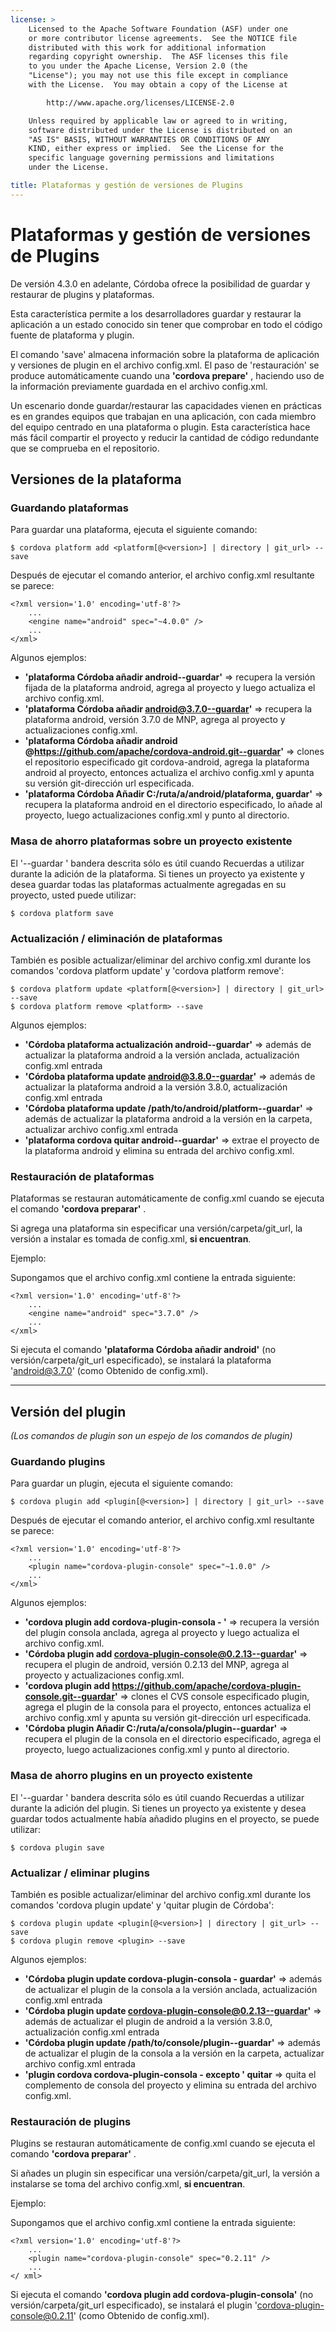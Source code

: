 ```yaml
---
license: >
    Licensed to the Apache Software Foundation (ASF) under one
    or more contributor license agreements.  See the NOTICE file
    distributed with this work for additional information
    regarding copyright ownership.  The ASF licenses this file
    to you under the Apache License, Version 2.0 (the
    "License"); you may not use this file except in compliance
    with the License.  You may obtain a copy of the License at

        http://www.apache.org/licenses/LICENSE-2.0

    Unless required by applicable law or agreed to in writing,
    software distributed under the License is distributed on an
    "AS IS" BASIS, WITHOUT WARRANTIES OR CONDITIONS OF ANY
    KIND, either express or implied.  See the License for the
    specific language governing permissions and limitations
    under the License.

title: Plataformas y gestión de versiones de Plugins
---
```


# Plataformas y gestión de versiones de Plugins

De versión 4.3.0 en adelante, Córdoba ofrece la posibilidad de guardar y restaurar de plugins y plataformas.

Esta característica permite a los desarrolladores guardar y restaurar la aplicación a un estado conocido sin tener que comprobar en todo el código fuente de plataforma y plugin.

El comando 'save' almacena información sobre la plataforma de aplicación y versiones de plugin en el archivo config.xml. El paso de 'restauración' se produce automáticamente cuando una **'cordova prepare'** , haciendo uso de la información previamente guardada en el archivo config.xml.

Un escenario donde guardar/restaurar las capacidades vienen en prácticas es en grandes equipos que trabajan en una aplicación, con cada miembro del equipo centrado en una plataforma o plugin. Esta característica hace más fácil compartir el proyecto y reducir la cantidad de código redundante que se comprueba en el repositorio.

## Versiones de la plataforma

### Guardando plataformas

Para guardar una plataforma, ejecuta el siguiente comando:

    $ cordova platform add <platform[@<version>] | directory | git_url> --save
    

Después de ejecutar el comando anterior, el archivo config.xml resultante se parece:

    <?xml version='1.0' encoding='utf-8'?>
        ...
        <engine name="android" spec="~4.0.0" />
        ...
    </xml>
    

Algunos ejemplos:

  * **'plataforma Córdoba añadir android--guardar'** => recupera la versión fijada de la plataforma android, agrega al proyecto y luego actualiza el archivo config.xml.
  * **'plataforma Córdoba añadir android@3.7.0--guardar'** => recupera la plataforma android, versión 3.7.0 de MNP, agrega al proyecto y actualizaciones config.xml.
  * **'plataforma Córdoba añadir android @https://github.com/apache/cordova-android.git--guardar'** => clones el repositorio especificado git cordova-android, agrega la plataforma android al proyecto, entonces actualiza el archivo config.xml y apunta su versión git-dirección url especificada.
  * **'plataforma Córdoba Añadir C:/ruta/a/android/plataforma, guardar'** => recupera la plataforma android en el directorio especificado, lo añade al proyecto, luego actualizaciones config.xml y punto al directorio.

### Masa de ahorro plataformas sobre un proyecto existente

El '--guardar ' bandera descrita sólo es útil cuando Recuerdas a utilizar durante la adición de la plataforma. Si tienes un proyecto ya existente y desea guardar todas las plataformas actualmente agregadas en su proyecto, usted puede utilizar:

    $ cordova platform save
    

### Actualización / eliminación de plataformas

También es posible actualizar/eliminar del archivo config.xml durante los comandos 'cordova platform update' y 'cordova platform remove':

    $ cordova platform update <platform[@<version>] | directory | git_url> --save
    $ cordova platform remove <platform> --save
    

Algunos ejemplos:

  * **'Córdoba plataforma actualización android--guardar'** => además de actualizar la plataforma android a la versión anclada, actualización config.xml entrada
  * **'Córdoba plataforma update android@3.8.0--guardar'** => además de actualizar la plataforma android a la versión 3.8.0, actualización config.xml entrada
  * **'Córdoba plataforma update /path/to/android/platform--guardar'** => además de actualizar la plataforma android a la versión en la carpeta, actualizar archivo config.xml entrada
  * **'plataforma cordova quitar android--guardar'** => extrae el proyecto de la plataforma android y elimina su entrada del archivo config.xml.

### Restauración de plataformas

Plataformas se restauran automáticamente de config.xml cuando se ejecuta el comando **'cordova preparar'** .

Si agrega una plataforma sin especificar una versión/carpeta/git_url, la versión a instalar es tomada de config.xml, **si encuentran**.

Ejemplo:

Supongamos que el archivo config.xml contiene la entrada siguiente:

    <?xml version='1.0' encoding='utf-8'?>
        ...
        <engine name="android" spec="3.7.0" />
        ...
    </xml>
    

Si ejecuta el comando **'plataforma Córdoba añadir android'** (no versión/carpeta/git_url especificado), se instalará la plataforma 'android@3.7.0' (como Obtenido de config.xml).

* * *

## Versión del plugin

*(Los comandos de plugin son un espejo de los comandos de plugin)*

### Guardando plugins

Para guardar un plugin, ejecuta el siguiente comando:

    $ cordova plugin add <plugin[@<version>] | directory | git_url> --save
    

Después de ejecutar el comando anterior, el archivo config.xml resultante se parece:

    <?xml version='1.0' encoding='utf-8'?>
        ...
        <plugin name="cordova-plugin-console" spec="~1.0.0" />
        ...
    </xml>
    

Algunos ejemplos:

  * **'cordova plugin add cordova-plugin-consola - '** => recupera la versión del plugin consola anclada, agrega al proyecto y luego actualiza el archivo config.xml.
  * **'Córdoba plugin add cordova-plugin-console@0.2.13--guardar'** => recupera el plugin de android, versión 0.2.13 del MNP, agrega al proyecto y actualizaciones config.xml.
  * **'cordova plugin add https://github.com/apache/cordova-plugin-console.git--guardar'** => clones el CVS console especificado plugin, agrega el plugin de la consola para el proyecto, entonces actualiza el archivo config.xml y apunta su versión git-dirección url especificada.
  * **'Córdoba plugin Añadir C:/ruta/a/consola/plugin--guardar'** => recupera el plugin de la consola en el directorio especificado, agrega el proyecto, luego actualizaciones config.xml y punto al directorio.

### Masa de ahorro plugins en un proyecto existente

El '--guardar ' bandera descrita sólo es útil cuando Recuerdas a utilizar durante la adición del plugin. Si tienes un proyecto ya existente y desea guardar todos actualmente había añadido plugins en el proyecto, se puede utilizar:

    $ cordova plugin save
    

### Actualizar / eliminar plugins

También es posible actualizar/eliminar del archivo config.xml durante los comandos 'cordova plugin update' y 'quitar plugin de Córdoba':

    $ cordova plugin update <plugin[@<version>] | directory | git_url> --save
    $ cordova plugin remove <plugin> --save
    

Algunos ejemplos:

  * **'Córdoba plugin update cordova-plugin-consola - guardar'** => además de actualizar el plugin de la consola a la versión anclada, actualización config.xml entrada
  * **'Córdoba plugin update cordova-plugin-console@0.2.13--guardar'** => además de actualizar el plugin de android a la versión 3.8.0, actualización config.xml entrada
  * **'Córdoba plugin update /path/to/console/plugin--guardar'** => además de actualizar el plugin de la consola a la versión en la carpeta, actualizar archivo config.xml entrada
  * **'plugin cordova cordova-plugin-consola - excepto ' quitar** => quita el complemento de consola del proyecto y elimina su entrada del archivo config.xml.

### Restauración de plugins

Plugins se restauran automáticamente de config.xml cuando se ejecuta el comando **'cordova preparar'** .

Si añades un plugin sin especificar una versión/carpeta/git_url, la versión a instalarse se toma del archivo config.xml, **si encuentran**.

Ejemplo:

Supongamos que el archivo config.xml contiene la entrada siguiente:

    <?xml version='1.0' encoding='utf-8'?>
        ...
        <plugin name="cordova-plugin-console" spec="0.2.11" />
        ...
    </ xml>
    

Si ejecuta el comando **'cordova plugin add cordova-plugin-consola'** (no versión/carpeta/git_url especificado), se instalará el plugin 'cordova-plugin-console@0.2.11' (como Obtenido de config.xml).